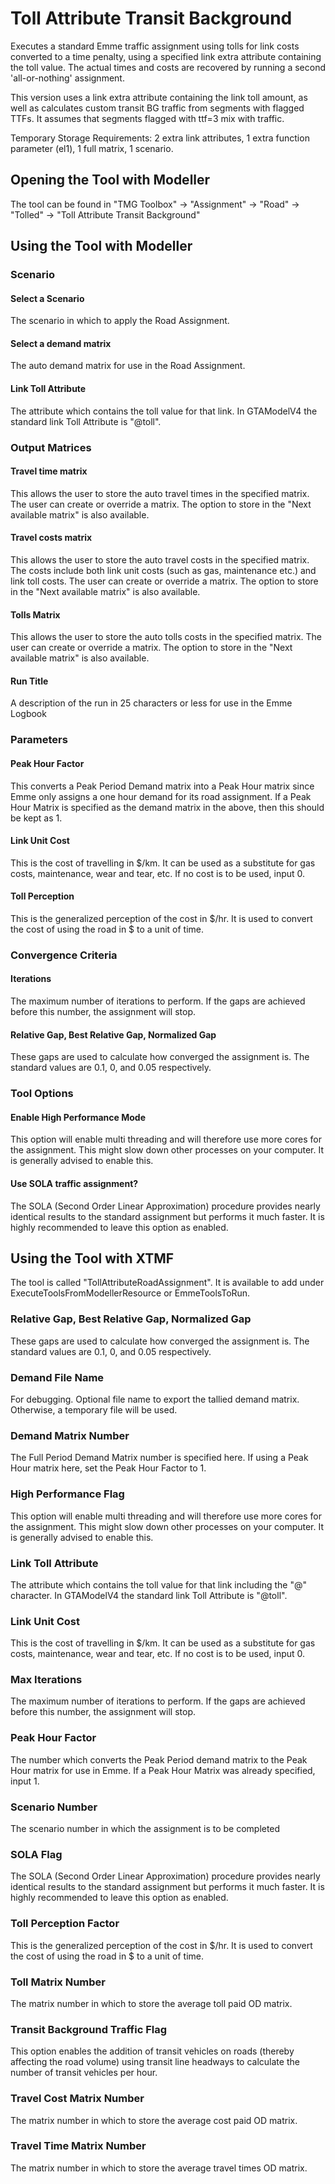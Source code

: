 ﻿# Toll Attribute Transit Background

Executes a standard Emme traffic assignment using tolls for link costs converted to a time penalty, using a specified link extra attribute containing the toll value. The actual times and costs are recovered by running a second 'all-or-nothing' assignment. 

This version uses a link extra attribute containing the link toll amount, as well as calculates custom transit BG traffic from segments with flagged TTFs. It assumes that segments flagged with ttf=3 mix with traffic. 

Temporary Storage Requirements: 2 extra link attributes, 1 extra function parameter (el1), 1 full matrix, 1 scenario.

## Opening the Tool with Modeller
The tool can be found in "TMG Toolbox" -> "Assignment" -> "Road" -> "Tolled" -> "Toll Attribute Transit Background"
## Using the Tool with Modeller
### Scenario
#### Select a Scenario
The scenario in which to apply the Road Assignment.
#### Select a demand matrix
The auto demand matrix for use in the Road Assignment.
#### Link Toll Attribute
The attribute which contains the toll value for that link. In GTAModelV4 the standard link Toll Attribute is "@toll".
### Output Matrices
#### Travel time matrix
This allows the user to store the auto travel times in the specified matrix. The user can create or override a matrix. The option to store in the "Next available matrix" is also available.
#### Travel costs matrix
This allows the user to store the auto travel costs in the specified matrix. The costs include both link unit costs (such as gas, maintenance etc.) and link toll costs. The user can create or override a matrix. The option to store in the "Next available matrix" is also available.
#### Tolls Matrix
This allows the user to store the auto tolls costs in the specified matrix. The user can create or override a matrix. The option to store in the "Next available matrix" is also available.

#### Run Title
A description of the run in 25 characters or less for use in the Emme Logbook
### Parameters
#### Peak Hour Factor
This converts a Peak Period Demand matrix into a Peak Hour matrix since Emme only assigns a one hour demand for its road assignment. If a Peak Hour Matrix is specified as the demand matrix in the above, then this should be kept as 1.
#### Link Unit Cost
This is the cost of travelling in $/km. It can be used as a substitute for gas costs, maintenance, wear and tear, etc. If no cost is to be used, input 0.
#### Toll Perception
This is the generalized perception of the cost in $/hr. It is used to convert the cost of using the road in $ to a unit of time.

### Convergence Criteria
#### Iterations
The maximum number of iterations to perform. If the gaps are achieved before this number, the assignment will stop.
#### Relative Gap, Best Relative Gap, Normalized Gap
These gaps are used to calculate how converged the assignment is. The standard values are 0.1, 0, and 0.05 respectively. 

### Tool Options
#### Enable High Performance Mode
This option will enable multi threading and will therefore use more cores for the assignment. This might slow down other processes on your computer. It is generally advised to enable this. 
#### Use SOLA traffic assignment?
The SOLA (Second Order Linear Approximation) procedure provides nearly identical results to the standard assignment but performs it much faster. It is highly recommended to leave this option as enabled. 

## Using the Tool with XTMF
The tool is called "TollAttributeRoadAssignment". It is available to add under ExecuteToolsFromModellerResource or EmmeToolsToRun.

### Relative Gap, Best Relative Gap, Normalized Gap
These gaps are used to calculate how converged the assignment is. The standard values are 0.1, 0, and 0.05 respectively. 

### Demand File Name
For debugging. Optional file name to export the tallied demand matrix. Otherwise, a temporary file will be used.
### Demand Matrix Number
The Full Period Demand Matrix number is specified here. If using a Peak Hour matrix here, set the Peak Hour Factor to 1.
### High Performance Flag
This option will enable multi threading and will therefore use more cores for the assignment. This might slow down other processes on your computer. It is generally advised to enable this. 
### Link Toll Attribute
The attribute which contains the toll value for that link including the "@" character. In GTAModelV4 the standard link Toll Attribute is "@toll".
### Link Unit Cost
This is the cost of travelling in $/km. It can be used as a substitute for gas costs, maintenance, wear and tear, etc. If no cost is to be used, input 0.
### Max Iterations
The maximum number of iterations to perform. If the gaps are achieved before this number, the assignment will stop.
### Peak Hour Factor
The number which converts the Peak Period demand matrix to the Peak Hour matrix for use in Emme. If a Peak Hour Matrix was already specified, input 1.
### Scenario Number
The scenario number in which the assignment is to be completed
### SOLA Flag
The SOLA (Second Order Linear Approximation) procedure provides nearly identical results to the standard assignment but performs it much faster. It is highly recommended to leave this option as enabled. 
### Toll Perception Factor
This is the generalized perception of the cost in $/hr. It is used to convert the cost of using the road in $ to a unit of time.
### Toll Matrix Number
The matrix number in which to store the average toll paid OD matrix.
### Transit Background Traffic Flag
This option enables the addition of transit vehicles on roads (thereby affecting the road volume) using transit line headways to calculate the number of transit vehicles per hour.
### Travel Cost Matrix Number
The matrix number in which to store the average cost paid OD matrix.
### Travel Time Matrix Number
The matrix number in which to store the average travel times OD matrix.
